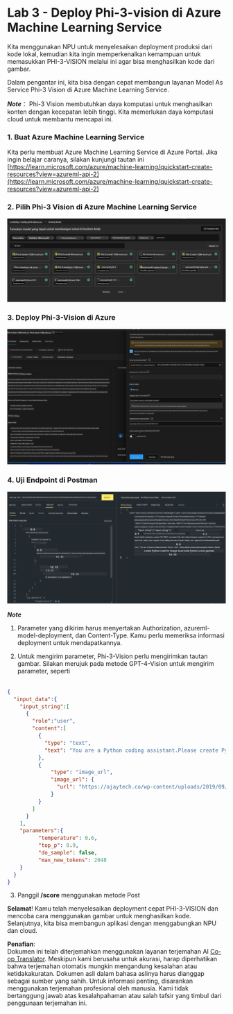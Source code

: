 <!--
CO_OP_TRANSLATOR_METADATA:
{
  "original_hash": "20cb4e6ac1686248e8be913ccf6c2bc2",
  "translation_date": "2025-05-09T19:29:26+00:00",
  "source_file": "md/02.Application/02.Code/Phi3/VSCodeExt/HOL/AIPC/03.DeployPhi3VisionOnAzure.md",
  "language_code": "id"
}
-->
# **Lab 3 - Deploy Phi-3-vision di Azure Machine Learning Service**

Kita menggunakan NPU untuk menyelesaikan deployment produksi dari kode lokal, kemudian kita ingin memperkenalkan kemampuan untuk memasukkan PHI-3-VISION melalui ini agar bisa menghasilkan kode dari gambar.

Dalam pengantar ini, kita bisa dengan cepat membangun layanan Model As Service Phi-3 Vision di Azure Machine Learning Service.

***Note***： Phi-3 Vision membutuhkan daya komputasi untuk menghasilkan konten dengan kecepatan lebih tinggi. Kita memerlukan daya komputasi cloud untuk membantu mencapai ini.


### **1. Buat Azure Machine Learning Service**

Kita perlu membuat Azure Machine Learning Service di Azure Portal. Jika ingin belajar caranya, silakan kunjungi tautan ini [https://learn.microsoft.com/azure/machine-learning/quickstart-create-resources?view=azureml-api-2](https://learn.microsoft.com/azure/machine-learning/quickstart-create-resources?view=azureml-api-2)


### **2. Pilih Phi-3 Vision di Azure Machine Learning Service**

![Catalog](../../../../../../../../../translated_images/vison_catalog.e04e9e5f2b6ff115fff30e793e54e617da07251c7b192e1a68e6b050917f45aa.id.png)


### **3. Deploy Phi-3-Vision di Azure**


![Deploy](../../../../../../../../../translated_images/vision_deploy.c0582d08b5d49675c643f3bedc04ae106957304f3cd4702406fa08bea80ba213.id.png)


### **4. Uji Endpoint di Postman**


![Test](../../../../../../../../../translated_images/vision_test.fb4ff33607077153c7b5dcf37648dc5a9cb550824aeba89963e6b270314fc554.id.png)


***Note***

1. Parameter yang dikirim harus menyertakan Authorization, azureml-model-deployment, dan Content-Type. Kamu perlu memeriksa informasi deployment untuk mendapatkannya.

2. Untuk mengirim parameter, Phi-3-Vision perlu mengirimkan tautan gambar. Silakan merujuk pada metode GPT-4-Vision untuk mengirim parameter, seperti

```json

{
  "input_data":{
    "input_string":[
      {
        "role":"user",
        "content":[ 
          {
            "type": "text",
            "text": "You are a Python coding assistant.Please create Python code for image "
          },
          {
              "type": "image_url",
              "image_url": {
                "url": "https://ajaytech.co/wp-content/uploads/2019/09/index.png"
              }
          }
        ]
      }
    ],
    "parameters":{
          "temperature": 0.6,
          "top_p": 0.9,
          "do_sample": false,
          "max_new_tokens": 2048
    }
  }
}

```

3. Panggil **/score** menggunakan metode Post

**Selamat**! Kamu telah menyelesaikan deployment cepat PHI-3-VISION dan mencoba cara menggunakan gambar untuk menghasilkan kode. Selanjutnya, kita bisa membangun aplikasi dengan menggabungkan NPU dan cloud.

**Penafian**:  
Dokumen ini telah diterjemahkan menggunakan layanan terjemahan AI [Co-op Translator](https://github.com/Azure/co-op-translator). Meskipun kami berusaha untuk akurasi, harap diperhatikan bahwa terjemahan otomatis mungkin mengandung kesalahan atau ketidakakuratan. Dokumen asli dalam bahasa aslinya harus dianggap sebagai sumber yang sahih. Untuk informasi penting, disarankan menggunakan terjemahan profesional oleh manusia. Kami tidak bertanggung jawab atas kesalahpahaman atau salah tafsir yang timbul dari penggunaan terjemahan ini.